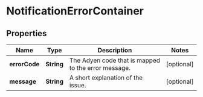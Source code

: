

# NotificationErrorContainer


## Properties

| Name | Type | Description | Notes |
|------------ | ------------- | ------------- | -------------|
|**errorCode** | **String** | The Adyen code that is mapped to the error message. |  [optional] |
|**message** | **String** | A short explanation of the issue. |  [optional] |



